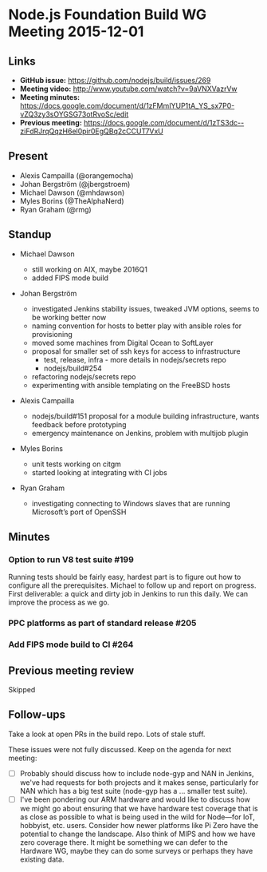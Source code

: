 # Node.js Foundation Build WG Meeting 2015-12-01

## Links

* **GitHub issue:** https://github.com/nodejs/build/issues/269
* **Meeting video:** http://www.youtube.com/watch?v=9aVNXVazrVw
* **Meeting minutes:** https://docs.google.com/document/d/1zFMmIYUP1tA_YS_sx7P0-vZQ3zy3sOYGSG73otRvoSc/edit
* **Previous meeting:** https://docs.google.com/document/d/1zTS3dc--ziFdRJrqQqzH6el0pir0EgQBq2cCCUT7VxU

## Present

* Alexis Campailla (@orangemocha)
* Johan Bergström (@jbergstroem)
* Michael Dawson (@mhdawson)
* Myles Borins (@TheAlphaNerd)
* Ryan Graham (@rmg)

## Standup

* Michael Dawson
  * still working on AIX, maybe 2016Q1
  * added FIPS mode build

* Johan Bergström
  * investigated Jenkins stability issues, tweaked JVM options, seems to be
    working better now
  * naming convention for hosts to better play with ansible roles for
    provisioning
  * moved some machines from Digital Ocean to SoftLayer
  * proposal for smaller set of ssh keys for access to infrastructure
    * test, release, infra - more details in nodejs/secrets repo
    * nodejs/build#254
  * refactoring nodejs/secrets repo
  * experimenting with ansible templating on the FreeBSD hosts

* Alexis Campailla
  * nodejs/build#151 proposal for a module building infrastructure, wants
    feedback before prototyping
  * emergency maintenance on Jenkins, problem with multijob plugin

* Myles Borins
  * unit tests working on citgm
  * started looking at integrating with CI jobs

* Ryan Graham
  * investigating connecting to Windows slaves that are running Microsoft’s port
    of OpenSSH

## Minutes

### Option to run V8 test suite #199

Running tests should be fairly easy, hardest part is to figure out how to
configure all the prerequisites. Michael to follow up and report on progress.
First deliverable: a quick and dirty job in Jenkins to run this daily. We can
improve the process as we go.

### PPC platforms as part of standard release #205

### Add FIPS mode build to CI #264

## Previous meeting review

Skipped

## Follow-ups

Take a look at open PRs in the build repo. Lots of stale stuff.

These issues were not fully discussed. Keep on the agenda for next meeting:

* [ ] Probably should discuss how to include node-gyp and NAN in Jenkins, we've had
  requests for both projects and it makes sense, particularly for NAN which has
  a big test suite (node-gyp has a ... smaller test suite).
* [ ] I've been pondering our ARM hardware and would like to discuss how we might go
  about ensuring that we have hardware test coverage that is as close as
  possible to what is being used in the wild for Node—for IoT, hobbyist, etc.
  users. Consider how newer platforms like Pi Zero have the potential to change
  the landscape. Also think of MIPS and how we have zero coverage there. It
  might be something we can defer to the Hardware WG, maybe they can do some
  surveys or perhaps they have existing data.
